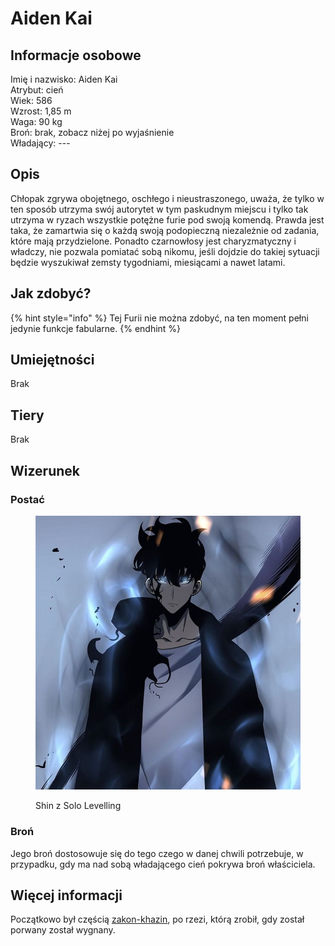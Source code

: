 # Aiden Kai

## Informacje osobowe

Imię i nazwisko: Aiden Kai\
Atrybut: cień\
Wiek: 586\
Wzrost: 1,85 m\
Waga: 90 kg\
Broń: brak, zobacz niżej po wyjaśnienie\
Władający: ---

## Opis

Chłopak zgrywa obojętnego, oschłego i nieustraszonego, uważa, że tylko w ten sposób utrzyma swój autorytet w tym paskudnym miejscu i tylko tak utrzyma w ryzach wszystkie potężne furie pod swoją komendą. Prawda jest taka, że zamartwia się o każdą swoją podopieczną niezależnie od zadania, które mają przydzielone. Ponadto czarnowłosy jest charyzmatyczny i władczy, nie pozwala pomiatać sobą nikomu, jeśli dojdzie do takiej sytuacji będzie wyszukiwał zemsty tygodniami, miesiącami a nawet latami.

## Jak zdobyć?

{% hint style="info" %}
Tej Furii nie można zdobyć, na ten moment pełni jedynie funkcje fabularne.
{% endhint %}

## Umiejętności

Brak

## Tiery

Brak

## Wizerunek

### Postać

<figure><img src="../../.gitbook/assets/image (30).png" alt="" width="552"><figcaption><p>Shin z Solo Levelling</p></figcaption></figure>

### Broń

Jego broń dostosowuje się do tego czego w danej chwili potrzebuje, w przypadku, gdy ma nad sobą władającego cień pokrywa broń właściciela.&#x20;

## Więcej informacji

Początkowo był częścią [zakon-khazin](../zakon-khazin/ "mention"), po rzezi, którą zrobił, gdy został porwany został wygnany.
